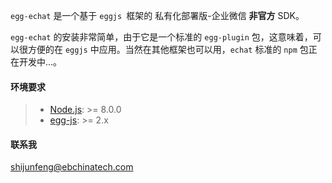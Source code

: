 `egg-echat` 是一个基于 `eggjs `框架的 私有化部署版-企业微信 **非官方** SDK。

`egg-echat` 的安装非常简单，由于它是一个标准的 `egg-plugin` 包，这意味着，可以很方便的在 `eggjs` 中应用。当然在其他框架也可以用，`echat` 标准的  `npm` 包正在开发中...。


#### 环境要求
> - [Node.js](https://nodejs.org/zh-cn/):  >= 8.0.0
> - [egg-js](http://php.net/manual/en/book.curl.php):  >= 2.x

#### 联系我

shijunfeng@ebchinatech.com